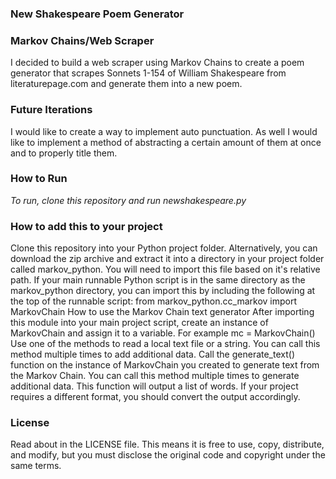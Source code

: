 ### New Shakespeare Poem Generator
### Markov Chains/Web Scraper

I decided to build a web scraper using Markov Chains to create a poem generator that scrapes Sonnets 1-154 of William Shakespeare from literaturepage.com and generate them into a new poem.

### Future Iterations

I would like to create a way to implement auto punctuation. As well I would like to implement a method of abstracting a certain amount of them at once and to properly title them.

### How to Run

*To run, clone this repository and run newshakespeare.py*


### How to add this to your project

Clone this repository into your Python project folder. Alternatively, you can download the zip archive and extract it into a directory in your project folder called markov_python.
You will need to import this file based on it's relative path. If your main runnable Python script is in the same directory as the markov_python directory, you can import this by including the following at the top of the runnable script: from markov_python.cc_markov import MarkovChain
How to use the Markov Chain text generator
After importing this module into your main project script, create an instance of MarkovChain and assign it to a variable. For example mc = MarkovChain()
Use one of the methods to read a local text file or a string. You can call this method multiple times to add additional data.
Call the generate_text() function on the instance of MarkovChain you created to generate text from the Markov Chain. You can call this method multiple times to generate additional data. This function will output a list of words. If your project requires a different format, you should convert the output accordingly.

### License

Read about in the LICENSE file. This means it is free to use, copy, distribute, and modify, but you must disclose the original code and copyright under the same terms.
